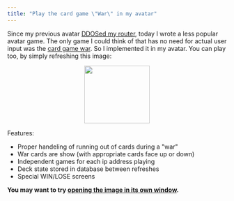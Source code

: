 ```yaml
---
title: "Play the card game \"War\" in my avatar"
---
```


Since my previous avatar [DDOSed my router](/blog/how-i-ddosed-myself-with-an-avatar/), today I wrote a less popular avatar game. The only game I could think of that has no need for actual user input was the [card game war](http://en.wikipedia.org/wiki/War_(card_game)). So I implemented it in my avatar. You can play too, by simply refreshing this image:
<p style="text-align: center;"><img class="aligncenter" src="/projects/war/index.php" alt="" width="150" height="132" /></p>
Features:
<ul>
	<li>Proper handeling of running out of cards during a "war"</li>
	<li>War cards are show (with appropriate cards face up or down)</li>
	<li>Independent games for each ip address playing</li>
	<li>Deck state stored in database between refreshes</li>
	<li>Special WIN/LOSE screens</li>
</ul>

**You may want to try <a href="/projects/war/index.php" target="_blank">opening the image in its own window</a>.**
